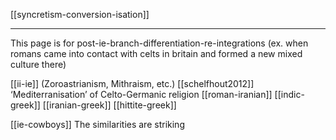 [[syncretism-conversion-isation]]

---

This page is for post-ie-branch-differentiation-re-integrations (ex. when romans came into contact with celts in britain and formed a new mixed culture there)

[[ii-ie]] (Zoroastrianism, Mithraism, etc.)
[[schelfhout2012]] ‘Mediterranisation’ of Celto-Germanic religion
[[roman-iranian]]
[[indic-greek]]
[[iranian-greek]]
[[hittite-greek]]


[[ie-cowboys]] The similarities are striking